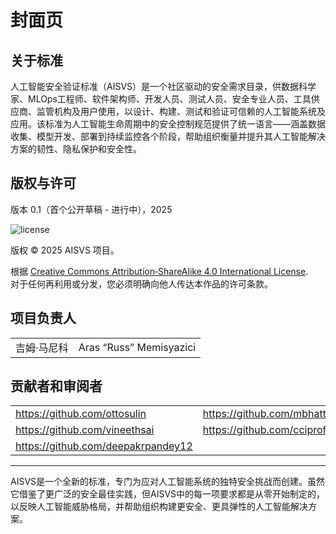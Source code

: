 # 封面页

## 关于标准

人工智能安全验证标准（AISVS）是一个社区驱动的安全需求目录，供数据科学家、MLOps工程师、软件架构师、开发人员、测试人员、安全专业人员、工具供应商、监管机构及用户使用，以设计、构建、测试和验证可信赖的人工智能系统及应用。该标准为人工智能生命周期中的安全控制规范提供了统一语言——涵盖数据收集、模型开发、部署到持续监控各个阶段，帮助组织衡量并提升其人工智能解决方案的韧性、隐私保护和安全性。

## 版权与许可

版本 0.1（首个公开草稿 - 进行中），2025  

![license](../images/license.png)

版权 © 2025 AISVS 项目。  

根据 [Creative Commons Attribution‑ShareAlike 4.0 International License](https://creativecommons.org/licenses/by-sa/4.0/).  
对于任何再利用或分发，您必须明确向他人传达本作品的许可条款。

## 项目负责人

|        |                         |
| ------ | ----------------------- |
| 吉姆·马尼科 | Aras “Russ” Memisyazici |

## 贡献者和审阅者

|                                    |                             |
| ---------------------------------- | --------------------------- |
| https://github.com/ottosulin       | https://github.com/mbhatt1  |
| https://github.com/vineethsai      | https://github.com/cciprofm |
| https://github.com/deepakrpandey12 |                             |

---

AISVS是一个全新的标准，专门为应对人工智能系统的独特安全挑战而创建。虽然它借鉴了更广泛的安全最佳实践，但AISVS中的每一项要求都是从零开始制定的，以反映人工智能威胁格局，并帮助组织构建更安全、更具弹性的人工智能解决方案。

